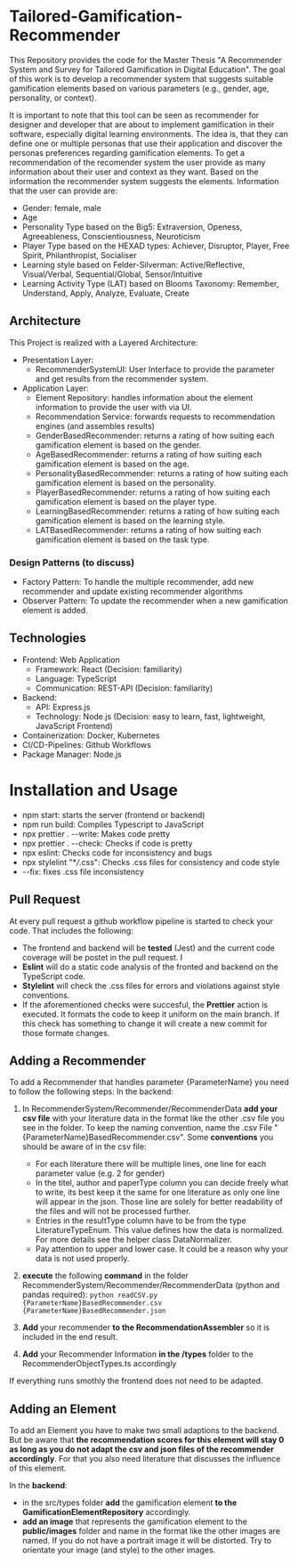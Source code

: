 # Tailored-Gamification-Recommender

This Repository provides the code for the Master Thesis "A Recommender System and Survey for Tailored Gamification in Digital Education".
The goal of this work is to develop a recommender system that suggests suitable gamification elements based on various parameters (e.g., gender, age, personality, or context).

It is important to note that this tool can be seen as recommender for designer and developer that are about to implement gamification in their software, especially digital learning environments.
The idea is, that they can define one or multiple personas that use their application and discover the personas preferences regarding gamification elements.
To get a recommendation of the recomender system the user provide as many information about their user and context as they want.
Based on the information the recommender system suggests the elements.
Information that the user can provide are:

- Gender: female, male
- Age
- Personality Type based on the Big5: Extraversion, Openess, Agreeableness, Conscientiousness, Neuroticism
- Player Type based on the HEXAD types: Achiever, Disruptor, Player, Free Spirit, Philanthropist, Socialiser
- Learning style based on Felder-Silverman: Active/Reflective, Visual/Verbal, Sequential/Global, Sensor/Intuitive
- Learning Activity Type (LAT) based on Blooms Taxonomy: Remember, Understand, Apply, Analyze, Evaluate, Create

## Architecture

This Project is realized with a Layered Architecture:

- Presentation Layer:
  - RecommenderSystemUI: User Interface to provide the parameter and get results from the recommender system.
- Application Layer:
  - Element Repository: handles information about the element information to provide the user with via UI.
  - Recommendation Service: forwards requests to recommendation engines (and assembles results)
  - GenderBasedRecommender: returns a rating of how suiting each gamification element is based on the gender.
  - AgeBasedRecommender: returns a rating of how suiting each gamification element is based on the age.
  - PersonalityBasedRecommender: returns a rating of how suiting each gamification element is based on the personality.
  - PlayerBasedRecommender: returns a rating of how suiting each gamification element is based on the player type.
  - LearningBasedRecommender: returns a rating of how suiting each gamification element is based on the learning style.
  - LATBasedRecommender: returns a rating of how suiting each gamification element is based on the task type.

### Design Patterns (to discuss)

- Factory Pattern: To handle the multiple recommender, add new recommender and update existing recommender algorithms
- Observer Pattern: To update the recommender when a new gamification element is added.

## Technologies

- Frontend: Web Application
  - Framework: React (Decision: familiarity)
  - Language: TypeScript
  - Communication: REST-API (Decision: familiarity)
- Backend:
  - API: Express.js
  - Technology: Node.js (Decision: easy to learn, fast, lightweight, JavaScript Frontend)
- Containerization: Docker, Kubernetes
- CI/CD-Pipelines: Github Workflows
- Package Manager: Node.js

# Installation and Usage

- npm start: starts the server (frontend or backend)
- npm run build: Compiles Typescript to JavaScript
- npx prettier . --write: Makes code pretty
- npx prettier . --check: Checks if code is pretty
- npx eslint: Checks code for inconsistency and bugs
- npx stylelint "\*_/_.css": Checks .css files for consistency and code style
- --fix: fixes .css file inconsistency

## Pull Request

At every pull request a github workflow pipeline is started to check your code. That includes the following:

- The frontend and backend will be **tested** (Jest) and the current code coverage will be postet in the pull request. I
- **Eslint** will do a static code analysis of the fronted and backend on the TypeScript code.
- **Stylelint** will check the .css files for errors and violations against style conventions.
- If the aforementioned checks were succesful, the **Prettier** action is executed. It formats the code to keep it uniform on the main branch. If this check has something to change it will create a new commit for those formate changes.

## Adding a Recommender

To add a Recommender that handles parameter {ParameterName} you need to follow the following steps:
In the backend:

1. In RecommenderSystem/Recommender/RecommenderData **add your csv file** with your literature data in the format like the other .csv file you see in the folder. To keep the naming convention, name the .csv File "{ParameterName}BasedRecommender.csv". Some **conventions** you should be aware of in the csv file:
   - For each literature there will be multiple lines, one line for each parameter value (e.g. 2 for gender)
   - In the titel, author and paperType column you can decide freely what to write, its best keep it the same for one literature as only one line will appear in the json. Those line are solely for better readability of the files and will not be processed further.
   - Entries in the resultType column have to be from the type LiteratureTypeEnum. This value defines how the data is normalized. For more details see the helper class DataNormalizer.
   - Pay attention to upper and lower case. It could be a reason why your data is not used properly.
2. **execute** the following **command** in the folder RecommenderSystem/Recommender/RecommenderData (python and pandas required):
   `python readCSV.py {ParameterName}BasedRecommender.csv {ParameterName}BasedRecommender.json`

3. **Add** your recommender **to the RecommendationAssembler** so it is included in the end result.
4. **Add** your Recommender Information **in the /types** folder to the RecommenderObjectTypes.ts accordingly

If everything runs smothly the frontend does not need to be adapted.

## Adding an Element

To add an Element you have to make two small adaptions to the backend. But be aware that **the recommendation scores for this element will stay 0 as long as you do not adapt the csv and json files of the recommender accordingly**. For that you also need literature that discusses the influence of this element.

In the **backend**:

- in the src/types folder **add** the gamification element **to the GamificationElementRepository** accordingly.
- **add an image** that represents the gamification element to the **public/images** folder and name in the format like the other images are named. If you do not have a portrait image it will be distorted. Try to orientate your image (and style) to the other images.
